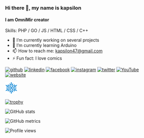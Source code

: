 ### Hi there 👋, my name is kapsilon
#### I am OmniMir creator

Skills: PHP / GO / JS / HTML / CSS / C++

- 🔭 I’m currently working on several projects 
- 🌱 I’m currently learning Arduino 
- 📫 How to reach me: kapsilon47@gmail.com 
- ⚡ Fun fact: I love comics 


[<img src='https://cdn.jsdelivr.net/npm/simple-icons@3.0.1/icons/github.svg' alt='github' height='40'>](https://github.com/kapsilon)  [<img src='https://cdn.jsdelivr.net/npm/simple-icons@3.0.1/icons/linkedin.svg' alt='linkedin' height='40'>](https://www.linkedin.com/in/kapsilon/)  [<img src='https://cdn.jsdelivr.net/npm/simple-icons@3.0.1/icons/facebook.svg' alt='facebook' height='40'>](https://www.facebook.com/kapsilon)  [<img src='https://cdn.jsdelivr.net/npm/simple-icons@3.0.1/icons/instagram.svg' alt='instagram' height='40'>](https://www.instagram.com/kapsilon/)  [<img src='https://cdn.jsdelivr.net/npm/simple-icons@3.0.1/icons/twitter.svg' alt='twitter' height='40'>](https://twitter.com/kapsilon)  [<img src='https://cdn.jsdelivr.net/npm/simple-icons@3.0.1/icons/youtube.svg' alt='YouTube' height='40'>](https://www.youtube.com/channel/kapsilon)  [<img src='https://cdn.jsdelivr.net/npm/simple-icons@3.0.1/icons/icloud.svg' alt='website' height='40'>](https://vash.omnimir.ru/)  

<a href='https://archiveprogram.github.com/'><img src='https://raw.githubusercontent.com/acervenky/animated-github-badges/master/assets/acbadge.gif' width='40' height='40'></a> 

[![trophy](https://github-profile-trophy.vercel.app/?username=kapsilon)](https://github.com/ryo-ma/github-profile-trophy)

![GitHub stats](https://github-readme-stats.vercel.app/api?username=kapsilon&show_icons=true)  

![GitHub metrics](https://metrics.lecoq.io/kapsilon)  

![Profile views](https://gpvc.arturio.dev/kapsilon)  
